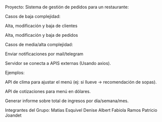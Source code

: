 Proyecto: Sistema de gestión de pedidos para un restaurante:

Casos de baja complejidad:

Alta, modificación y baja de clientes

Alta, modificación y baja de pedidos

Casos de media/alta complejidad:

Enviar notificaciones por mail/telegram

Servidor se conecta a APIS externas (Usando axios). 

Ejemplos:

API de clima para ajustar el menú (ej: si llueve → recomendación de sopas).

API de cotizaciones para menú en dólares.

Generar informe sobre total de ingresos por día/semana/mes.


Integrantes del Grupo: 
                  Matias Esquivel
                  Denise Albert
                  Fabiola Ramos
                  Patricio Joandet
